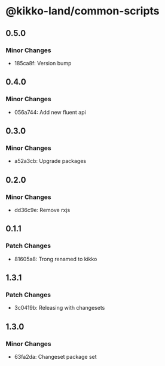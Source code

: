 # @kikko-land/common-scripts

## 0.5.0

### Minor Changes

- 185ca8f: Version bump

## 0.4.0

### Minor Changes

- 056a744: Add new fluent api

## 0.3.0

### Minor Changes

- a52a3cb: Upgrade packages

## 0.2.0

### Minor Changes

- dd36c9e: Remove rxjs

## 0.1.1

### Patch Changes

- 81605a8: Trong renamed to kikko

## 1.3.1

### Patch Changes

- 3c0419b: Releasing with changesets

## 1.3.0

### Minor Changes

- 63fa2da: Changeset package set
